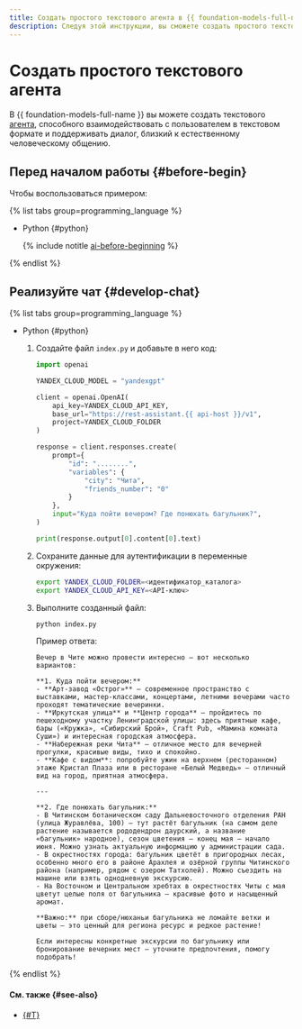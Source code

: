 ```yaml
---
title: Создать простого текстового агента в {{ foundation-models-full-name }}
description: Следуя этой инструкции, вы сможете создать простого текстового агента с помощью {{ responses-api }} в {{ foundation-models-full-name }}.
---
```


# Создать простого текстового агента

В {{ foundation-models-full-name }} вы можете создать текстового [агента](../../concepts/agents/index.md), способного взаимодействовать с пользователем в текстовом формате и поддерживать диалог, близкий к естественному человеческому общению.

## Перед началом работы {#before-begin}

Чтобы воспользоваться примером:

{% list tabs group=programming_language %}

- Python {#python}

  {% include notitle [ai-before-beginning](../../../_includes/ai-studio/yandexgpt/ai-before-beginning.md) %}

{% endlist %}

## Реализуйте чат {#develop-chat}

{% list tabs group=programming_language %}

- Python {#python}

  1. Создайте файл `index.py` и добавьте в него код:

      ```python
      import openai

      YANDEX_CLOUD_MODEL = "yandexgpt"

      client = openai.OpenAI(
          api_key=YANDEX_CLOUD_API_KEY,
          base_url="https://rest-assistant.{{ api-host }}/v1",
          project=YANDEX_CLOUD_FOLDER
      )

      response = client.responses.create(
          prompt={
              "id": "........",
              "variables": {
                  "city": "Чита",
                  "friends_number": "0"
              }
          },
          input="Куда пойти вечером? Где понюхать багульник?",
      )

      print(response.output[0].content[0].text)
      ```

  1. Сохраните данные для аутентификации в переменные окружения:

      ```bash
      export YANDEX_CLOUD_FOLDER=<идентификатор_каталога>
      export YANDEX_CLOUD_API_KEY=<API-ключ>
      ```

  1. Выполните созданный файл:

      ```bash
      python index.py
      ```

      Пример ответа:

      ```text
      Вечер в Чите можно провести интересно — вот несколько вариантов:

      **1. Куда пойти вечером:**
      - **Арт-завод «Острог»** — современное пространство с выставками, мастер-классами, концертами, летними вечерами часто проходят тематические вечеринки.
      - **Иркутская улица** и **Центр города** — пройдитесь по пешеходному участку Ленинградской улицы: здесь приятные кафе, бары («Кружка», «Сибирский Брой», Craft Pub, «Мамина комната Суши») и интересная городская атмосфера.
      - **Набережная реки Чита** — отличное место для вечерней прогулки, красивые виды, тихо и спокойно.
      - **Кафе с видом**: попробуйте ужин на верхнем (ресторанном) этаже Кристал Плаза или в ресторане «Белый Медведь» — отличный вид на город, приятная атмосфера.

      ---

      **2. Где понюхать багульник:**
      - В Читинском ботаническом саду Дальневосточного отделения РАН (улица Журавлёва, 100) – тут растёт багульник (на самом деле растение называется рододендрон даурский, а название «багульник» народное), сезон цветения — конец мая — начало июня. Можно узнать актуальную информацию у администрации сада.
      - В окрестностях города: багульник цветёт в пригородных лесах, особенно много его в районе Арахлея и озёрной группы Читинского района (например, рядом с озером Татхолей). Можно съездить на машине или взять однодневную экскурсию.
      - На Восточном и Центральном хребтах в окрестностях Читы с мая цветут целые поля от багульника — красивые фото и насыщенный аромат.

      **Важно:** при сборе/нюханьи багульника не ломайте ветки и цветы — это ценный для региона ресурс и редкое растение!

      Если интересны конкретные экскурсии по багульнику или бронирование вечерних мест — уточните предпочтения, помогу подобрать!
      ```

{% endlist %}

#### См. также {#see-also}

* [{#T}](../../concepts/generation/index.md)